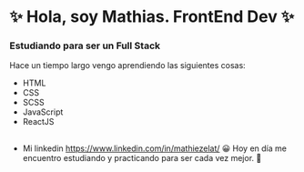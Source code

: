 #  ✨ Hola, soy Mathias. FrontEnd Dev ✨

### Estudiando para ser un Full Stack

Hace un tiempo largo vengo aprendiendo las siguientes cosas:
- HTML
- CSS
- SCSS
- JavaScript
- ReactJS
##
- Mi linkedin https://www.linkedin.com/in/mathiezelat/ 😀
Hoy en día me encuentro estudiando y practicando para ser cada vez mejor. 🤯

<!---
mathiezelat/mathiezelat is a ✨ special ✨ repository because its `README.md` (this file) appears on your GitHub profile.
You can click the Preview link to take a look at your changes.
--->
